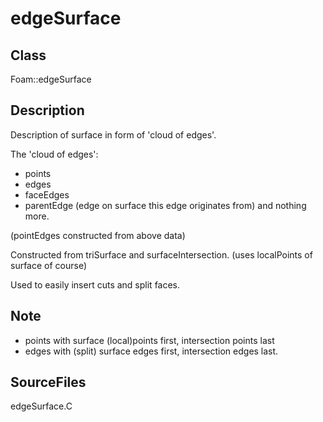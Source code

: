 # edgeSurface 
## Class
Foam::edgeSurface

## Description
Description of surface in form of 'cloud of edges'.

The 'cloud of edges':
- points
- edges
- faceEdges
- parentEdge (edge on surface this edge originates from)
and nothing more.

(pointEdges constructed from above data)

Constructed from triSurface and surfaceIntersection. (uses localPoints
of surface of course)

Used to easily insert cuts and split faces.

## Note
- points with surface (local)points first, intersection points last
- edges with (split) surface edges first, intersection edges last.

## SourceFiles
edgeSurface.C

